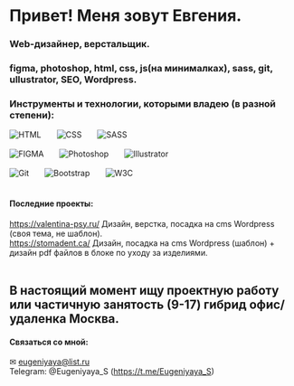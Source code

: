 # Привет! Меня зовут Евгения. 
### Web-дизайнер, верстальщик.  
### figma, photoshop, html, css, js(на минималках), sass, git, ullustrator, SEO, Wordpress. 



### Инструменты и технологии, которыми владею (в разной степени):
![HTML](https://img.shields.io/badge/-HTML-FFEE56?style-for-the-badge&logo=html5)&nbsp;&nbsp;&nbsp;&nbsp;&nbsp;&nbsp;
![CSS](https://img.shields.io/badge/-CSS-1572B6?style=plastic&logo=css3)&nbsp;&nbsp;&nbsp;&nbsp;&nbsp;&nbsp;
![SASS](https://img.shields.io/badge/-SASS-69FFc9?style=plastic&logo=sass)<br><br>
![FIGMA](https://img.shields.io/badge/-Figma-0ACF83?style=plastic&logo=figma)&nbsp;&nbsp;&nbsp;&nbsp;&nbsp;&nbsp;
![Photoshop](https://img.shields.io/badge/-Photoshop-31C5F0?style=plastic&logo=ph)&nbsp;&nbsp;&nbsp;&nbsp;&nbsp;&nbsp;
![Illustrator](https://img.shields.io/badge/-Illustrator-FF7C00?style=plastic&logo=illustrator)<br><br>
![Git](https://img.shields.io/badge/-Git-ebebeb?=plastic&logo=git)&nbsp;&nbsp;&nbsp;&nbsp;&nbsp;&nbsp;
![Bootstrap](https://img.shields.io/badge/-Bootstrap-F2D6FF?=plastic&logo=bootstrap)&nbsp;&nbsp;&nbsp;&nbsp;&nbsp;&nbsp;
![W3C](https://img.shields.io/badge/-W3C-6486FF?=plastic&logo=w3c)
<br>
<br>

#### Последние проекты:<br>
https://valentina-psy.ru/     Дизайн, верстка, посадка на cms Wordpress (своя тема, не шаблон).<br>
https://stomadent.ca/         Дизайн, посадка на cms Wordpress (шаблон) + дизайн pdf файлов в блоке по уходу за изделиями.<br>
<br>
## В настоящий момент ищу проектную работу или частичную занятость (9-17) гибрид офис/удаленка Москва.

#### Связаться со мной: <br>

&#9993; eugeniyaya@list.ru <br>
Telegram: @Eugeniyaya_S (https://t.me/Eugeniyaya_S)


  
